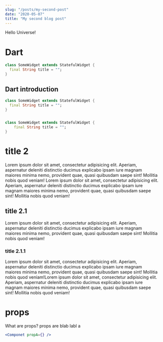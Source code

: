 ```yaml
---
slug: "/posts/my-second-post"
date: "2020-05-07"
title: "My second blog post"
---
```


Hello Universe!

# Dart

```dart:title=dart.dart
class SomeWidget extends StatefulWidget {
  final String title = "";
}
```

## Dart introduction



```dart
class SomeWidget extends StatefulWidget {
  final String title = "";
}
```


```dart

class SomeWidget extends StatefulWidget {
    final String title = "";
}

```

# title 2

Lorem ipsum dolor sit amet, consectetur adipisicing elit. Aperiam, aspernatur deleniti distinctio ducimus explicabo
ipsam iure magnam maiores minima nemo, provident quae, quasi quibusdam saepe sint! Mollitia nobis quod veniam!
Lorem ipsum dolor sit amet, consectetur adipisicing elit. Aperiam, aspernatur deleniti distinctio ducimus explicabo
ipsam iure magnam maiores minima nemo, provident quae, quasi quibusdam saepe sint! Mollitia nobis quod veniam!

## title 2.1

Lorem ipsum dolor sit amet, consectetur adipisicing elit. Aperiam, aspernatur deleniti distinctio ducimus explicabo
ipsam iure magnam maiores minima nemo, provident quae, quasi quibusdam saepe sint! Mollitia nobis quod veniam!

### title 2.1.1

Lorem ipsum dolor sit amet, consectetur adipisicing elit. Aperiam, aspernatur deleniti distinctio ducimus explicabo
ipsam iure magnam maiores minima nemo, provident quae, quasi quibusdam saepe sint! Mollitia nobis quod veniam!Lorem
ipsum dolor sit amet, consectetur adipisicing elit. Aperiam, aspernatur deleniti distinctio ducimus explicabo ipsam iure
magnam maiores minima nemo, provident quae, quasi quibusdam saepe sint! Mollitia nobis quod veniam!


# props

What are props? props are blab labl a

```jsx
<Componet propA={} />

```